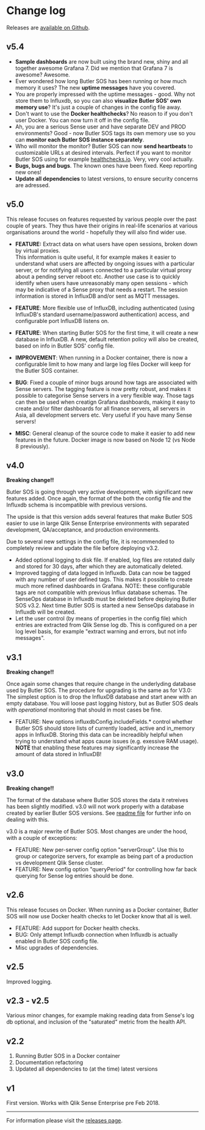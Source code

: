 # Change log

Releases are [available on Github](https://github.com/ptarmiganlabs/butler-sos/releases).

## v5.4

* **Sample dashboards** are now built using the brand new, shiny and all together awesome Grafana 7. Did we mention that Grafana 7 is awesome? Awesome.
* Ever wondered how long Butler SOS has been running or how much memory it uses? The new **uptime messages** have you covered. 
* You are properly impressed with the uptime messages - good. Why not store them to Influxdb, so you can also **visualize Butler SOS' own memory use**? It's just a couple of changes in the config file away.
* Don't want to use the **Docker healthchecks**? No reason to if you don't user Docker. You can now turn it off in the config file.
* Ah, you are a serious Sense user and have separate DEV and PROD environments? Good - now Butler SOS tags its own memory use so you can **monitor each Butler SOS instance separately**.
* Who will monitor the monitor? Butler SOS can now **send heartbeats** to customizable URLs at desired intervals. Perfect if you want to monitor Butler SOS using for example [healthchecks.io](https://healthchecks.io). Very, very cool actually.
* **Bugs, bugs and bugs**. The known ones have been fixed. Keep reporting new ones!
* **Update all dependencies** to latest versions, to ensure security concerns are adressed.

## v5.0

This release focuses on features requested by various people over the past couple of years.
They thus have their origins in real-life scenarios at various organisations around the world - hopefully they will also find wider use.

* **FEATURE:** Extract data on what users have open sessions, broken down by virtual proxies.  
This information is quite useful, it for example makes it easier to understand what users are affected by ongoing issues with a particular server, or for notifying all users connected to a particular virtual proxy about a pending server reboot etc. Another use case is to quickly identify when users have unreasonably many open sessions - which may be indicative of a Sense proxy that needs a restart.
The session information is stored in InfluxDB and/or sent as MQTT messages.

* **FEATURE**: More flexible use of InfluxDB, including authenticated (using InfluxDB's standard username/password authentication) access, and configurable port InfluxDB listens on.

* **FEATURE**: When starting Butler SOS for the first time, it will create a new database in InfluxDB. A new, default retention policy will also be created, based on info in Butler SOS' config file.

* **IMPROVEMENT**: When running in a Docker container, there is now a configurable limit to how many and large log files Docker will keep for the Butler SOS container.

* **BUG**: Fixed a couple of minor bugs around how tags are associated with Sense servers. The tagging feature is now pretty robust, and makes it possible to categorise Sense servers in a very flexible way. Those tags can then be used when creatign Grafana dashboards, making it easy to create and/or filter dashboards for all finance servers, all servers in Asia, all development servers etc. Very useful if you have many Sense servers!

* **MISC**: General cleanup of the source code to make it easier to add new features in the future. Docker image is now based on Node 12 (vs Node 8 previously).

## v4.0

**Breaking change!!**

Butler SOS is going through very active development, with significant new features added. Once again, the format of the both the config file and the Influxdb schema is incompatible with previous versions.

The upside is that this version adds several features that make Butler SOS easier to use in large Qlik Sense Enterprise environments with separated development, QA/acceptance, and production environments.

Due to several new settings in the config file, it is recommended to completely review and update the file before deploying v3.2.

* Added optional logging to disk file. If enabled, log files are rotated daily and stored for 30 days, after which they are automatically deleted.
* Improved tagging of data logged in Influxdb. Data can now be tagged with any number of user defined tags. This makes it possible to create much more refined dashboards in Grafana.
NOTE: these configurable tags are not compatible with previous Influx database schemas. The SenseOps database in Influxdb must be deleted before deploying Butler SOS v3.2. Next time Butler SOS is started a new SenseOps database in Influxdb will be created.
* Let the user control (by means of properties in the config file) which entries are extracted from Qlik Sense log db. This is configured on a per log level basis, for example "extract warning and errors, but not info messages".

## v3.1

**Breaking change!!**

Once again some changes that require change in the underlyding database used by Butler SOS.
The procedure for upgrading is the same as for V3.0: The simplest option is to drop the InfluxDB database and start anew with an empty database. You will loose past logging history, but as Butler SOS deals with *operational* monitoring that should in most cases be fine.

* FEATURE: New options influxdbConfig.includeFields.* control whether Butler SOS should store lists of currently loaded, active and in_memory apps in InfluxDB. Storing this data can be increadibly helpful when trying to understand what apps cause issues (e.g. exessive RAM usage). **NOTE** that enabling these features may significantly increase the amount of data stored in InfluxDB!

## v3.0

**Breaking change!!**

The format of the database where Butler SOS stores the data it retreives has been slightly modified. v3.0 will not work properly with a database created by earlier Butler SOS versions. See [readme file](https://github.com/ptarmiganlabs/butler-sos/blob/master/README.md) for further info on dealing with this.

v3.0 is a major rewrite of Butler SOS. Most changes are under the hood, with a couple of exceptions:

* FEATURE: New per-server config option "serverGroup". Use this to group or categorize servers, for example as being part of a production vs development Qlik Sense cluster.
* FEATURE: New config option "queryPeriod" for controlling how far back querying for Sense log entries should be done.

## v2.6

This release focuses on Docker.
When running as a Docker container, Butler SOS will now use Docker health checks to let Docker know that all is well.

* FEATURE: Add support for Docker health checks.
* BUG: Only attempt Influxdb connection when Influxdb is actually enabled in Butler SOS config file.
* Misc upgrades of dependencies.

## v2.5

Improved logging.

## v2.3 - v2.5

Various minor changes, for example making reading data from Sense's log db optional, and inclusion of the "saturated" metric from the health API.

## v2.2

1. Running Butler SOS in a Docker container
2. Documentation refactoring
3. Updated all dependencies to (at the time) latest versions

## v1

First version. Works with Qlik Sense Enterprise pre Feb 2018.

---

For information please visit the [releases page](https://github.com/ptarmiganlabs/butler-sos/releases).